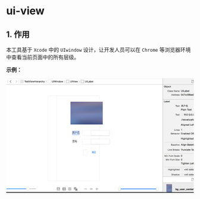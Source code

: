 # ui-view
## 1. 作用

本工具基于 `Xcode` 中的 `UIwindow` 设计，让开发人员可以在 `Chrome` 等浏览器环境中查看当前页面中的所有层级。

**示例：**

![图片](./static/xcode-ui-view.jpg)



